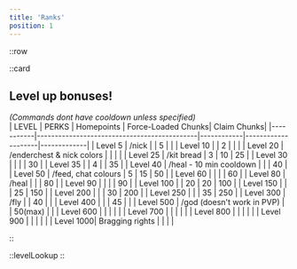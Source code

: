 ```yaml
---
title: 'Ranks'
position: 1
---
```

::row

::card
## Level up bonuses!
_(Commands dont have cooldown unless specified)_
<br>
| LEVEL     | PERKS                                       | Homepoints | Force-Loaded Chunks| Claim Chunks|
|-----------|---------------------------------------------|------------|--------------------|-------------|
| Level 5   | /nick                                       |            | 5                  |             |
| Level 10  |                                             | 2          |                    |             |
| Level 20  | /enderchest & nick colors                   |            |                    |             |
| Level 25  | /kit bread                                  | 3          | 10                 | 25          |
| Level 30  |                                             |            |                    | 30          |
| Level 35  |                                             | 4          |                    | 35          |
| Level 40  | /heal - 10 min cooldown                     |            |                    | 40          |
| Level 50  | /feed, chat colours                         | 5          | 15                 | 50          |
| Level 60  |                                             |            |                    | 60          |
| Level 80  | /heal                                       |            |                    | 80          |
| Level 90  |                                             |            |                    | 90          |
| Level 100 |                                             | 20         | 20                 | 100         |
| Level 150 |                                             |            | 25                 | 150         |
| Level 200 |                                             |            | 30                 | 200         |
| Level 250 |                                             |            | 35                 | 250         |
| Level 300 | /fly                                        |            | 40                 |             |
| Level 400 |                                             |            | 45                 |             |
| Level 500 | /god (doesn't work in PVP)                  |            | 50(max)            |             |
| Level 600 |                                             |            |                    |             |
| Level 700 |                                             |            |                    |             |
| Level 800 |                                             |            |                    |             |
| Level 900 |                                             |            |                    |             |
| Level 1000| Bragging rights                             |            |                    |             |

::

::levelLookup
::